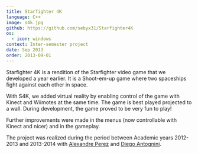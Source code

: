 ```yaml
---
title: Starfighter 4K
language: C++
image: s4k.jpg
github: https://github.com/sebyx31/Starfighter4K
os:
  - icon: windows
context: Inter-semester project
date: Sep 2013
order: 2013-09-01
---
```


Starfighter 4K is a rendition of the Starfighter video game that we developed a year earlier. It is a Shoot-em-up game where two spaceships fight against each other in space.

With S4K, we added virtual reality by enabling control of the game with Kinect and Wiimotes at the same time. The game is best played projected to a wall. During development, the game proved to be very fun to play!

Further improvements were made in the menus (now controllable with Kinect and nicer) and in the gameplay.

The project was realized during the period between Academic years 2012-2013 and 2013-2014 with [Alexandre Perez](https://perezapp.ch) and [Diego Antognini](https://ch.linkedin.com/in/diegoantognini).